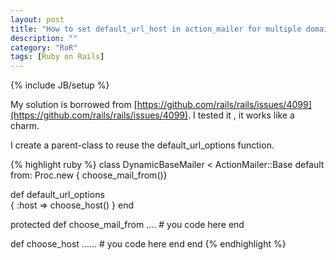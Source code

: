 ```yaml
---
layout: post
title: "How to set default_url_host in action_mailer for multiple domain rails project"
description: ""
category: "RoR"
tags: [Ruby on Rails]
---
```

{% include JB/setup %}


My solution is borrowed from  [https://github.com/rails/rails/issues/4099](https://github.com/rails/rails/issues/4099).
I tested it , it works like a charm.

I create a parent-class to reuse the default_url_options function. 


{% highlight ruby %}
class DynamicBaseMailer < ActionMailer::Base
  default  from: Proc.new { choose_mail_from()}
  
  def default_url_options         
    { :host => choose_host() }
  end

  protected
  def choose_mail_from
    .... # you code here
  end

  def choose_host
    ...... # you code here
  end
end
{% endhighlight %}


